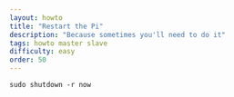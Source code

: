 ```yaml
---
layout: howto
title: "Restart the Pi"
description: "Because sometimes you'll need to do it"
tags: howto master slave
difficulty: easy
order: 50
---
```


```shell
sudo shutdown -r now
```